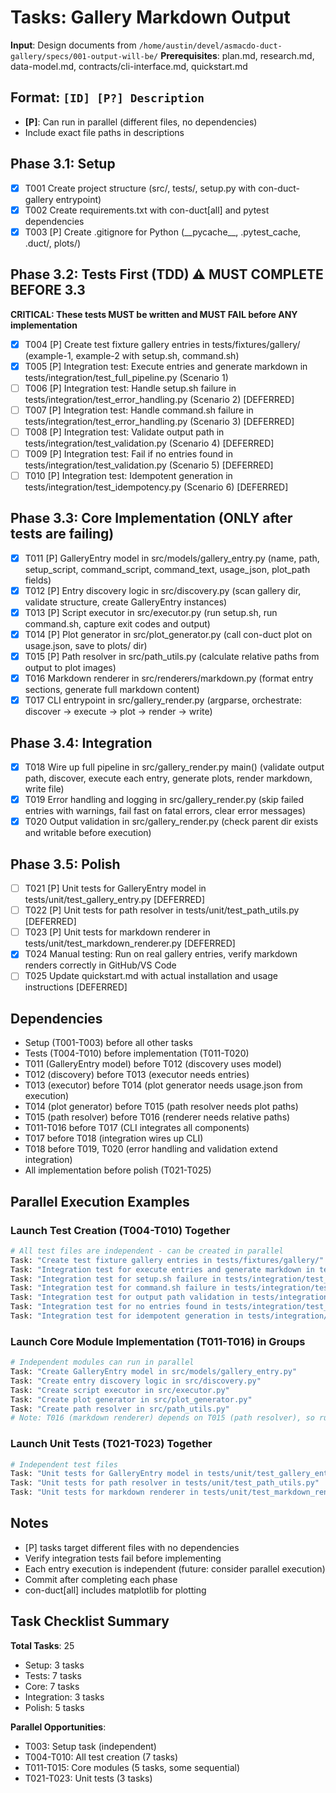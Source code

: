 # Tasks: Gallery Markdown Output

**Input**: Design documents from `/home/austin/devel/asmacdo-duct-gallery/specs/001-output-will-be/`
**Prerequisites**: plan.md, research.md, data-model.md, contracts/cli-interface.md, quickstart.md

## Format: `[ID] [P?] Description`
- **[P]**: Can run in parallel (different files, no dependencies)
- Include exact file paths in descriptions

## Phase 3.1: Setup
- [x] T001 Create project structure (src/, tests/, setup.py with con-duct-gallery entrypoint)
- [x] T002 Create requirements.txt with con-duct[all] and pytest dependencies
- [x] T003 [P] Create .gitignore for Python (\_\_pycache\_\_, .pytest_cache, .duct/, plots/)

## Phase 3.2: Tests First (TDD) ⚠️ MUST COMPLETE BEFORE 3.3
**CRITICAL: These tests MUST be written and MUST FAIL before ANY implementation**

- [x] T004 [P] Create test fixture gallery entries in tests/fixtures/gallery/ (example-1, example-2 with setup.sh, command.sh)
- [x] T005 [P] Integration test: Execute entries and generate markdown in tests/integration/test_full_pipeline.py (Scenario 1)
- [ ] T006 [P] Integration test: Handle setup.sh failure in tests/integration/test_error_handling.py (Scenario 2) [DEFERRED]
- [ ] T007 [P] Integration test: Handle command.sh failure in tests/integration/test_error_handling.py (Scenario 3) [DEFERRED]
- [ ] T008 [P] Integration test: Validate output path in tests/integration/test_validation.py (Scenario 4) [DEFERRED]
- [ ] T009 [P] Integration test: Fail if no entries found in tests/integration/test_validation.py (Scenario 5) [DEFERRED]
- [ ] T010 [P] Integration test: Idempotent generation in tests/integration/test_idempotency.py (Scenario 6) [DEFERRED]

## Phase 3.3: Core Implementation (ONLY after tests are failing)
- [x] T011 [P] GalleryEntry model in src/models/gallery_entry.py (name, path, setup_script, command_script, command_text, usage_json, plot_path fields)
- [x] T012 [P] Entry discovery logic in src/discovery.py (scan gallery dir, validate structure, create GalleryEntry instances)
- [x] T013 [P] Script executor in src/executor.py (run setup.sh, run command.sh, capture exit codes and output)
- [x] T014 [P] Plot generator in src/plot_generator.py (call con-duct plot on usage.json, save to plots/ dir)
- [x] T015 [P] Path resolver in src/path_utils.py (calculate relative paths from output to plot images)
- [x] T016 Markdown renderer in src/renderers/markdown.py (format entry sections, generate full markdown content)
- [x] T017 CLI entrypoint in src/gallery_render.py (argparse, orchestrate: discover → execute → plot → render → write)

## Phase 3.4: Integration
- [x] T018 Wire up full pipeline in src/gallery_render.py main() (validate output path, discover, execute each entry, generate plots, render markdown, write file)
- [x] T019 Error handling and logging in src/gallery_render.py (skip failed entries with warnings, fail fast on fatal errors, clear error messages)
- [x] T020 Output validation in src/gallery_render.py (check parent dir exists and writable before execution)

## Phase 3.5: Polish
- [ ] T021 [P] Unit tests for GalleryEntry model in tests/unit/test_gallery_entry.py [DEFERRED]
- [ ] T022 [P] Unit tests for path resolver in tests/unit/test_path_utils.py [DEFERRED]
- [ ] T023 [P] Unit tests for markdown renderer in tests/unit/test_markdown_renderer.py [DEFERRED]
- [x] T024 Manual testing: Run on real gallery entries, verify markdown renders correctly in GitHub/VS Code
- [ ] T025 Update quickstart.md with actual installation and usage instructions [DEFERRED]

## Dependencies
- Setup (T001-T003) before all other tasks
- Tests (T004-T010) before implementation (T011-T020)
- T011 (GalleryEntry model) before T012 (discovery uses model)
- T012 (discovery) before T013 (executor needs entries)
- T013 (executor) before T014 (plot generator needs usage.json from execution)
- T014 (plot generator) before T015 (path resolver needs plot paths)
- T015 (path resolver) before T016 (renderer needs relative paths)
- T011-T016 before T017 (CLI integrates all components)
- T017 before T018 (integration wires up CLI)
- T018 before T019, T020 (error handling and validation extend integration)
- All implementation before polish (T021-T025)

## Parallel Execution Examples

### Launch Test Creation (T004-T010) Together
```python
# All test files are independent - can be created in parallel
Task: "Create test fixture gallery entries in tests/fixtures/gallery/"
Task: "Integration test for execute entries and generate markdown in tests/integration/test_full_pipeline.py"
Task: "Integration test for setup.sh failure in tests/integration/test_error_handling.py"
Task: "Integration test for command.sh failure in tests/integration/test_error_handling.py"
Task: "Integration test for output path validation in tests/integration/test_validation.py"
Task: "Integration test for no entries found in tests/integration/test_validation.py"
Task: "Integration test for idempotent generation in tests/integration/test_idempotency.py"
```

### Launch Core Module Implementation (T011-T016) in Groups
```python
# Independent modules can run in parallel
Task: "Create GalleryEntry model in src/models/gallery_entry.py"
Task: "Create entry discovery logic in src/discovery.py"
Task: "Create script executor in src/executor.py"
Task: "Create plot generator in src/plot_generator.py"
Task: "Create path resolver in src/path_utils.py"
# Note: T016 (markdown renderer) depends on T015 (path resolver), so run after
```

### Launch Unit Tests (T021-T023) Together
```python
# Independent test files
Task: "Unit tests for GalleryEntry model in tests/unit/test_gallery_entry.py"
Task: "Unit tests for path resolver in tests/unit/test_path_utils.py"
Task: "Unit tests for markdown renderer in tests/unit/test_markdown_renderer.py"
```

## Notes
- [P] tasks target different files with no dependencies
- Verify integration tests fail before implementing
- Each entry execution is independent (future: consider parallel execution)
- Commit after completing each phase
- con-duct[all] includes matplotlib for plotting

## Task Checklist Summary
**Total Tasks**: 25
- Setup: 3 tasks
- Tests: 7 tasks
- Core: 7 tasks
- Integration: 3 tasks
- Polish: 5 tasks

**Parallel Opportunities**:
- T003: Setup task (independent)
- T004-T010: All test creation (7 tasks)
- T011-T015: Core modules (5 tasks, some sequential)
- T021-T023: Unit tests (3 tasks)

